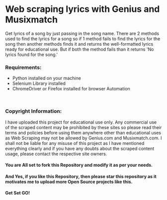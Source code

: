 # Web scraping lyrics with Genius and Musixmatch
Get lyrics of a song by just passing in the song name. There are 2 methods used to find the lyrics for a song so if 1 method fails to find the lyrics for the song then another methods finds it and returns the well-formatted lyrics ready for educational use. But if both the method fails than it returns 'No lyrics found for the song.'

### Requirements:
* Python installed on your machine
* Selenium Library installed
* ChromeDriver or Firefox installed for browser Automation

<br>

### Copyright Information:
I have uploaded this project for educational use only. Any commercial use of the scraped content may be prohibited by these sites so please read their terms and policies before using them anywhere other than educational uses as Web Scraping may not be allowed by Genius.com and Musixmatch.com. I shall not be liable for any misuse of this project as I have mentioned everything clearly and if you have any doubts about the scraped content usage, please contact the respective site owners.  

#### You are All set to fork this Repository and modify it as per your needs.

#### And Yes, if you like this Repository, then please star this repository as it motivates me to upload more Open Source projects like this.

#### Get Set GO!
